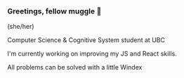 ### Greetings, fellow muggle 👋

<!--
**imogenem/imogenem** is a ✨ _special_ ✨ repository because its `README.md` (this file) appears on your GitHub profile.

Here are some ideas to get you started:

- 🔭 I’m currently working on ...
- 🌱 I’m currently learning ...
- 👯 I’m looking to collaborate on ...
- 🤔 I’m looking for help with ...
- 💬 Ask me about ...
- 📫 How to reach me: ... 
- 😄 Pronouns: ...
- ⚡ Fun fact: ...
-->

(she/her)

Computer Science & Cognitive System student at UBC

I'm currently working on improving my JS and React skills.

All problems can be solved with a little Windex
